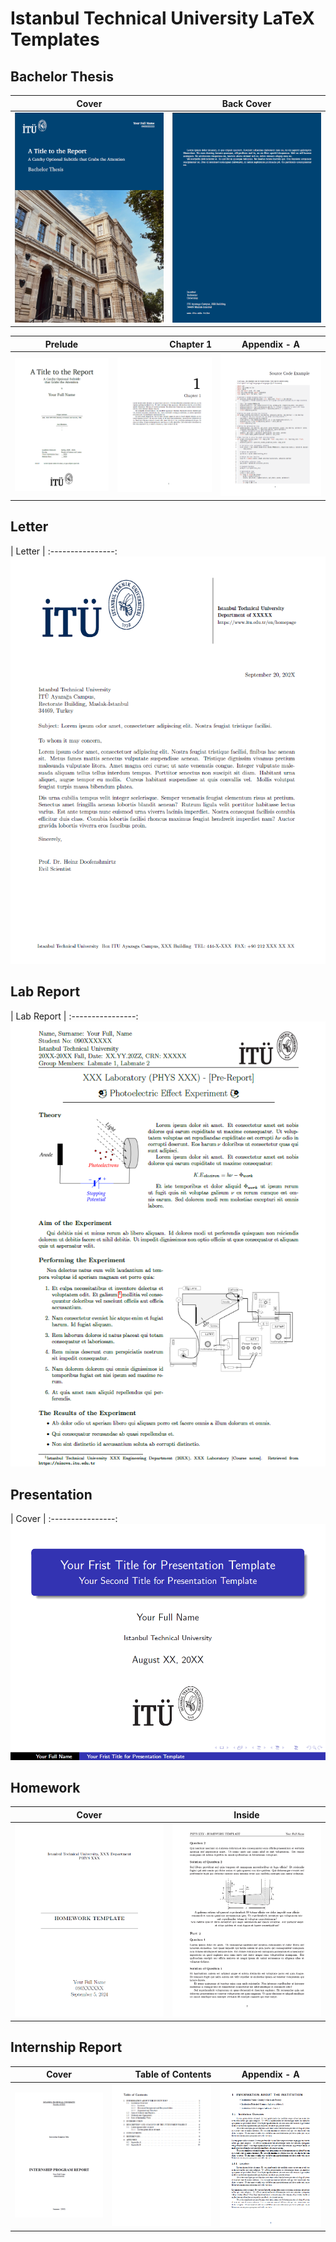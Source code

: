 # Istanbul Technical University LaTeX Templates

## Bachelor Thesis

| Cover       |  Back Cover |
:----------------:|:---------------------:
![](readme_pics/bachelor_thesis/cover.png) | ![](readme_pics/bachelor_thesis/back_cover.png)

|   Prelude  |  Chapter 1 |  Appendix - A |
:----------------:|----------------:|:---------------------:
![](readme_pics/bachelor_thesis/prelude.png) | ![](readme_pics/bachelor_thesis/chapter1.png) | ![](readme_pics/bachelor_thesis/appendix_a.png)

## Letter

|  Letter     |
:----------------:
![](readme_pics/letter/letter.png)

## Lab Report

|  Lab Report     |
:----------------:
![](readme_pics/lab_report/report.png)

## Presentation

|  Cover     |
:----------------:
![](readme_pics/presentation/cover.png)

## Homework

| Cover       |  Inside |
:----------------:|:---------------------:
![](readme_pics/homework/cover.png) | ![](readme_pics/homework/inside.png)

## Internship Report

|   Cover  |  Table of Contents |  Appendix - A |
:----------------:|----------------:|:---------------------:
![](readme_pics/internship_report/cover.png) | ![](readme_pics/internship_report/table_of_contents.png) | ![](readme_pics/internship_report/chapter1.png)
